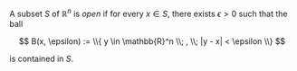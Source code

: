 A subset $S$ of $\mathbb{R}^n$ is *open* if for every $x \in S$, there exists $\epsilon > 0$ such that the ball

$$
B(x, \epsilon) := \\{ y \in \mathbb{R}^n \\; , \\; |y - x| < \epsilon \\}
$$

is contained in $S$.
